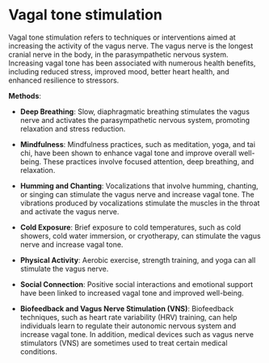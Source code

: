 # Vagal tone stimulation

Vagal tone stimulation refers to techniques or interventions aimed at increasing the activity of the vagus nerve. The vagus nerve is the longest cranial nerve in the body, in the parasympathetic nervous system. Increasing vagal tone has been associated with numerous health benefits, including reduced stress, improved mood, better heart health, and enhanced resilience to stressors. 

**Methods**:

* **Deep Breathing**: Slow, diaphragmatic breathing stimulates the vagus nerve and activates the parasympathetic nervous system, promoting relaxation and stress reduction.

* **Mindfulness**: Mindfulness practices, such as meditation, yoga, and tai chi, have been shown to enhance vagal tone and improve overall well-being. These practices involve focused attention, deep breathing, and relaxation.

* **Humming and Chanting**: Vocalizations that involve humming, chanting, or singing can stimulate the vagus nerve and increase vagal tone. The vibrations produced by vocalizations stimulate the muscles in the throat and activate the vagus nerve.

* **Cold Exposure**: Brief exposure to cold temperatures, such as cold showers, cold water immersion, or cryotherapy, can stimulate the vagus nerve and increase vagal tone.

* **Physical Activity**: Aerobic exercise, strength training, and yoga can all stimulate the vagus nerve.

* **Social Connection**: Positive social interactions and emotional support have been linked to increased vagal tone and improved well-being. 

* **Biofeedback and Vagus Nerve Stimulation (VNS)**: Biofeedback techniques, such as heart rate variability (HRV) training, can help individuals learn to regulate their autonomic nervous system and increase vagal tone. In addition, medical devices such as vagus nerve stimulators (VNS) are sometimes used to treat certain medical conditions.
